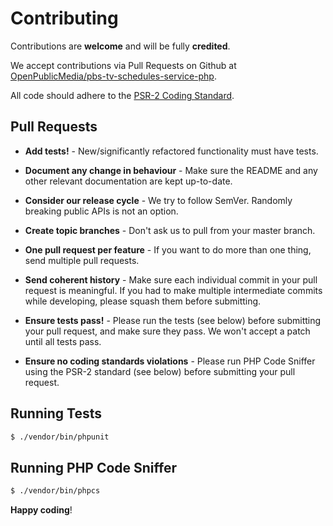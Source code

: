 # Contributing

Contributions are **welcome** and will be fully **credited**.

We accept contributions via Pull Requests on Github at [OpenPublicMedia/pbs-tv-schedules-service-php](https://github.com/OpenPublicMedia/pbs-tv-schedules-service-php).

All code should adhere to the [PSR-2 Coding Standard](https://www.php-fig.org/psr/psr-2/).

## Pull Requests

- **Add tests!** - New/significantly refactored functionality must have tests.

- **Document any change in behaviour** - Make sure the README and any other 
relevant documentation are kept up-to-date.

- **Consider our release cycle** - We try to follow SemVer. Randomly breaking 
public APIs is not an option.

- **Create topic branches** - Don't ask us to pull from your master branch.

- **One pull request per feature** - If you want to do more than one thing, send
multiple pull requests.

- **Send coherent history** - Make sure each individual commit in your pull
request is meaningful. If you had to make multiple intermediate commits while
developing, please squash them before submitting.

- **Ensure tests pass!** - Please run the tests (see below) before submitting
your pull request, and make sure they pass. We won't accept a patch until all
tests pass.

- **Ensure no coding standards violations** - Please run PHP Code Sniffer using
the PSR-2 standard (see below) before submitting your pull request.

## Running Tests

``` bash
$ ./vendor/bin/phpunit
```

## Running PHP Code Sniffer

``` bash
$ ./vendor/bin/phpcs
```

**Happy coding**!
